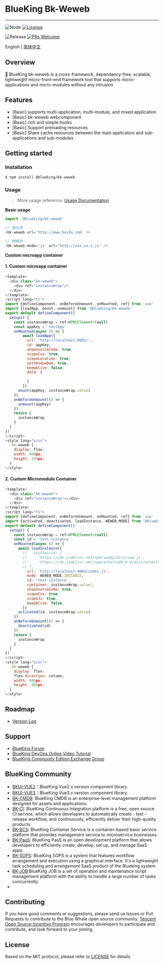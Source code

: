 # BlueKing Bk-Weweb

---

![Node](https://badgen.net/badge/node/%3E=14.19.0/green?icon=github)
[![License](https://img.shields.io/badge/license-MIT-brightgreen.svg?style=flat)](LICENSE.txt)

![Release](https://badgen.net/github/release/TencentBlueKing/bk-weweb)
[![PRs Welcome](https://img.shields.io/badge/PRs-welcome-brightgreen.svg)](https://github.com/TencentBlueKing/bk-weweb/pulls)

English | [简体中文](readme.md)
## Overview

️🔧 BlueKing bk-weweb is a cross-framework, dependency-free, scalable, lightweight micro-front-end framework tool that supports micro-applications and micro-modules without any intrusion

## Features

* [Basic] supports multi-application, multi-module, and mixed application
* [Basic] bk-weweb webcomponent
* [Basic] rich and simple hooks
* [Basic] Support preloading resources
* [Basic] Share cache resources between the main application and sub-applications and sub-modules

## Getting started

### Installation

```bash
$ npm install @blueking/bk-weweb
```

### Usage

> More usage reference: [Usage Documentation](/docs/docs/intro/install-and-usage.md)

**Basic usage**

````javascript
import '@blueking/bk-weweb'

// 微应用
<bk-weweb url='http://www.baidu.com' />

// 微模块
<bk-weweb mode='js' url='http://xxx.xx.x.js' />
````

**Custom microapp container**

#### 1. Custom microapp container
```javascript
<template>
  <div class="bk-weweb">
    <div ref="instanceWrap"/>
  </div>
</template>
<script lang="ts">
import {defineComponent, onBeforeUnmount, onMounted, ref} from 'vue'
import {loadApp, mount, unmount} from '@blueking/bk-weweb'
export default defineComponent({
  setup() {
    const instanceWrap = ref<HTMLElement>(null)
    const appKey = 'testApp'
    onMounted(async () => {
        await loadApp({
          url: 'http://localhost:8002/',
          id: appKey,
          showSourceCode: true,
          scopeCss: true,
          scopeLocation: true,
          setShodowDom: true,
          keepAlive: false,
          data: {
            
          }
        })
      mount(appKey, instanceWrap.value)
    })
    onBeforeUnmount(() => {
      unmount(appKey)
    })
    return {
      instanceWrap
    }
  }
})
</script>
<style lang="scss">
  .bk-weweb {
    display: flex;
    width: 800px;
    height: 200px;
  }
</style>
```

#### 2. Custom Micromodule Container

```javascript
<template>
  <div class="bk-weweb">
    <div ref="instanceWrap"></div>
  </div>
</template>
<script lang="ts">
import {defineComponent, onBeforeUnmount, onMounted, ref} from 'vue'
import {activated, deactivated, loadInstance, WEWEB_MODE} from '@blueking/bk-weweb'
export default defineComponent({
  setup() {
    const instanceWrap = ref<HTMLElement>(null)
    const id = 'test-instance'
    onMounted(async () => {
      await loadInstance({
        //   initSource: [
        //     'https://cdn.jsdelivr.net/npm/vue@2/dist/vue.js',
        //     'https://cdn.jsdelivr.net/npm/echarts@4.8.0/dist/echarts.min.js'
        // ],
          url: 'http://localhost:8004/index.js',
          mode: WEWEB_MODE.INSTANCE,
          id: 'test-instance',
          container: instanceWrap.value!,
          showSourceCode: true,
          scopeCss: true,
          scopeJs: true,
          keepAlive: false,
        })
      activated(id, instanceWrap.value)
    })
    onBeforeUnmount(() => {
      deactivated(id)
    })
    return {
      instanceWrap
    }
  }
})
</script>
<style lang="scss">
  .bk-weweb {
    display: flex;
    flex-direction: column;
    width: 800px;
    height: 800px;
  }
</style>
```

## Roadmap

- [Version Log](CHANGELOG.md)

## Support

- [BlueKing Forum](https://bk.tencent.com/s-mart/community)
- [BlueKing DevOps Online Video Tutorial](https://bk.tencent.com/s-mart/video/)
- [BlueKing Community Edition Exchange Group](https://jq.qq.com/?_wv=1027&k=5zk8F7G)

## BlueKing Community
- [BKUI-VUE2](https://github.com/TencentBlueKing/bkui-vue2)：BlueKing Vue2.x version component library.
- [BKUI-VUE3](https://github.com/TencentBlueKing/bkui-vue3)：BlueKing Vue3.x version component library.
- [BK-CMDB](https://github.com/Tencent/bk-cmdb): BlueKing CMDB is an enterprise-level management platform designed for assets and applications.
- [BK-CI](https://github.com/Tencent/bk-ci): BlueKing Continuous Integration platform is a free, open source CI service, which allows developers to automatically create - test - release workflow, and continuously, efficiently deliver their high-quality products.
- [BK-BCS](https://github.com/Tencent/bk-bcs): BlueKing Container Service is a container-based basic service platform that provides management service to microservice businesses.
- [BK-PaaS](https://github.com/Tencent/bk-paas): BlueKing PaaS is an open development platform that allows developers to efficiently create, develop, set up, and manage SaaS apps.
- [BK-SOPS](https://github.com/Tencent/bk-sops): BlueKing SOPS is a system that features workflow arrangement and execution using a graphical interface. It's a lightweight task scheduling and arrangement SaaS product of the Blueking system.
- [BK-JOB](https://github.com/Tencent/bk-job):BlueKing JOB is a set of operation and maintenance script management platform with the ability to handle a large number of tasks concurrently.
- 
## Contributing

If you have good comments or suggestions, please send us Issues or Pull Requests to contribute to the Blue Whale open source community.
[Tencent Open Source Incentive Program](https://opensource.tencent.com/contribution) encourages developers to participate and contribute, and look forward to your joining.

## License

Based on the MIT protocol, please refer to [LICENSE](https://github.com/TencentBlueKing/bk-weweb/blob/main/LICENSE.txt) for details
